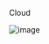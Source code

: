 Cloud

![image](https://user-images.githubusercontent.com/94558947/164061454-bfa44b7e-9300-479d-96da-1ab2e2c2abd2.png)


